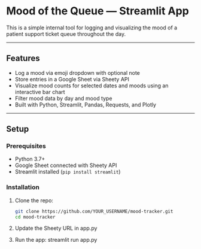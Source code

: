 # Mood of the Queue — Streamlit App

This is a simple internal tool for logging and visualizing the mood of a patient support ticket queue throughout the day.

---

## Features

- Log a mood via emoji dropdown with optional note  
- Store entries in a Google Sheet via Sheety API  
- Visualize mood counts for selected dates and moods using an interactive bar chart  
- Filter mood data by day and mood type  
- Built with Python, Streamlit, Pandas, Requests, and Plotly  

---

## Setup

### Prerequisites

- Python 3.7+  
- Google Sheet connected with Sheety API  
- Streamlit installed (`pip install streamlit`)

### Installation

1. Clone the repo:

   ```bash
   git clone https://github.com/YOUR_USERNAME/mood-tracker.git
   cd mood-tracker
2. Update the Sheety URL in app.py
3. Run the app: streamlit run app.py
